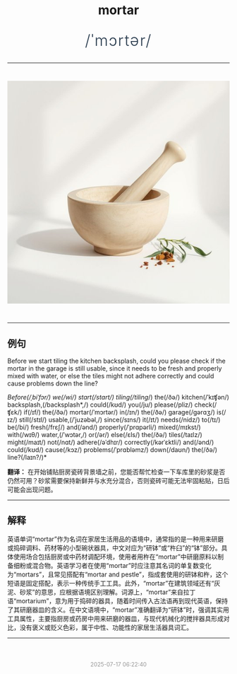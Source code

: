 <div align="center">

# mortar

<div style="margin: 30px 0;">
<h1 style="font-size: 2.5em; font-weight: 300; letter-spacing: 2px; margin: 0; color: #2c3e50;">
/ˈmɔrtər/
</h1>
</div>

</div>

---

<div align="center" style="margin: 40px 0;">

![mortar](images/mortar.png)

</div>

---

## 例句

Before we start tiling the kitchen backsplash, could you please check if the mortar in the garage is still usable, since it needs to be fresh and properly mixed with water, or else the tiles might not adhere correctly and could cause problems down the line?

*Before(/ˌbiˈfɔr/) we(/wi/) start(/stɑrt/) tiling(/tiling*/) the(/ðə/) kitchen(/ˈkɪʧən/) backsplash,(/backsplash*,/) could(/kʊd/) you(/ju/) please(/pliz/) check(/ʧɛk/) if(/ɪf/) the(/ðə/) mortar(/ˈmɔrtər/) in(/ɪn/) the(/ðə/) garage(/gərɑʒ/) is(/ɪz/) still(/stɪl/) usable,(/ˈjuzəbəl,/) since(/sɪns/) it(/ɪt/) needs(/nidz/) to(/tɪ/) be(/bi/) fresh(/frɛʃ/) and(/ənd/) properly(/ˈprɑpərli/) mixed(/mɪkst/) with(/wɪθ/) water,(/ˈwɔtər,/) or(/ər/) else(/ɛls/) the(/ðə/) tiles(/taɪlz/) might(/maɪt/) not(/nɑt/) adhere(/əˈdhɪr/) correctly(/kərˈɛktli/) and(/ənd/) could(/kʊd/) cause(/kɔz/) problems(/ˈprɑbləmz/) down(/daʊn/) the(/ðə/) line?(/laɪn?/)*

**翻译：** 在开始铺贴厨房瓷砖背景墙之前，您能否帮忙检查一下车库里的砂浆是否仍然可用？砂浆需要保持新鲜并与水充分混合，否则瓷砖可能无法牢固粘贴，日后可能会出现问题。

---

## 解释

英语单词“mortar”作为名词在家居生活用品的语境中，通常指的是一种用来研磨或捣碎调料、药材等的小型碗状器具，中文对应为“研钵”或“杵臼”的“钵”部分。具体使用场合包括厨房或中药材调配环境，使用者用杵在“mortar”中研磨原料以制备细粉或混合物。英语学习者在使用“mortar”时应注意其名词的单复数变化为“mortars”，且常见搭配有“mortar and pestle”，指成套使用的研钵和杵，这个短语是固定搭配，表示一种传统手工工具。此外，“mortar”在建筑领域还有“灰泥、砂浆”的意思，应根据语境区别理解。词源上，“mortar”来自拉丁语“mortarium”，意为用于捣碎的器具，随着时间传入古法语再到现代英语，保持了其研磨器皿的含义。在中文语境中，“mortar”准确翻译为“研钵”时，强调其实用工具属性，主要指厨房或药房中用来研磨的器皿，与现代机械化的搅拌器具形成对比，没有褒义或贬义色彩，属于中性、功能性的家居生活器具词汇。


---

<div align="center" style="margin-top: 50px;">
<small style="color: #999; font-size: 0.9em;">2025-07-17 06:22:40</small>
</div>
